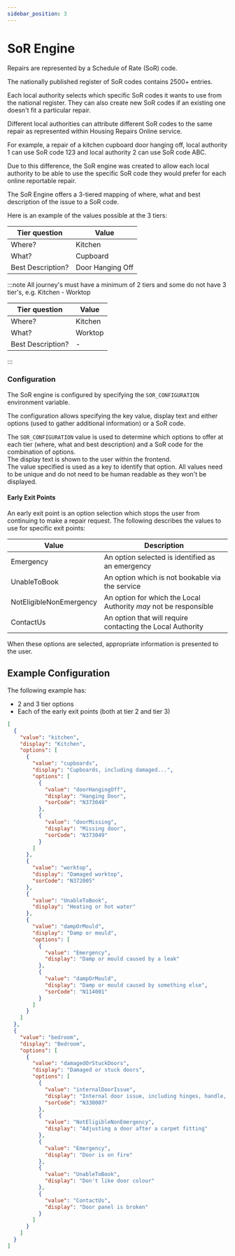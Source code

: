 ```yaml
---
sidebar_position: 3
---
```


# SoR Engine

Repairs are represented by a Schedule of Rate (SoR) code.

The nationally published register of SoR codes contains 2500+ entries.

Each local authority selects which specific SoR codes it wants to use from the national register.
They can also create new SoR codes if an existing one doesn't fit a particular repair.

Different local authorities can attribute different SoR codes to the same repair as represented within Housing Repairs Online service.

For example, a repair of a kitchen cupboard door hanging off, local authority 1 can use SoR code 123 and local authority 2 can use SoR code ABC.

Due to this difference, the SoR engine was created to allow each local authority to be able to use the specific SoR code they would prefer for each online reportable repair.

The SoR Engine offers a 3-tiered mapping of where, what and best description of the issue to a SoR code.

Here is an example of the values possible at the 3 tiers:

| Tier question     | Value            |
|-------------------|------------------|
| Where?            | Kitchen          |
| What?             | Cupboard         |
| Best Description? | Door Hanging Off |

:::note
All journey's must have a minimum of 2 tiers and some do not have 3 tier's, e.g. Kitchen - Worktop

| Tier question     | Value            |
|-------------------|------------------|
| Where?            | Kitchen          |
| What?             | Worktop          |
| Best Description? | -                |
:::

### Configuration
The SoR engine is configured by specifying the `SOR_CONFIGURATION` environment variable.

The configuration allows specifying the key value, display text and either options (used to gather additional information) or a SoR code.

The `SOR_CONFIGURATION` value is used to determine which options to offer at each tier (where, what and best description) and a SoR code for the combination of options.  
The display text is shown to the user within the frontend.  
The value specified is used as a key to identify that option. All values need to be unique and do not need to be human readable as they won't be displayed.

#### Early Exit Points
An early exit point is an option selection which stops the user from continuing to make a repair request.
The following describes the values to use for specific exit points:

| Value                   | Description                                                     |
|-------------------------|-----------------------------------------------------------------|
| Emergency               | An option selected is identified as an emergency                 |
| UnableToBook            | An option which is not bookable via the service                  |
| NotEligibleNonEmergency | An option for which the Local Authority _may_ not be responsible |
| ContactUs               | An option that will require contacting the Local Authority       |


When these options are selected, appropriate information is presented to the user.

## Example Configuration
The following example has:
- 2 and 3 tier options
- Each of the early exit points (both at tier 2 and tier 3)

```JSON
[
  {
    "value": "kitchen",
    "display": "Kitchen",
    "options": [
      {
        "value": "cupboards",
        "display": "Cupboards, including damaged...",
        "options": [
          {
            "value": "doorHangingOff",
            "display": "Hanging Door",
            "sorCode": "N373049"
          },
          {
            "value": "doorMissing",
            "display": "Missing door",
            "sorCode": "N373049"
          }
        ]
      },
      {
        "value": "worktop",
        "display": "Damaged worktop",
        "sorCode": "N372005"
      },
      {
        "value": "UnableToBook",
        "display": "Heating or hot water"
      },
      {
        "value": "dampOrMould",
        "display": "Damp or mould",
        "options": [
          {
            "value": "Emergency",
            "display": "Damp or mould caused by a leak"
          },
          {
            "value": "dampOrMould",
            "display": "Damp or mould caused by something else",
            "sorCode": "N114001"
          }
        ]
      }
    ]
  },
  {
    "value": "bedroom",
    "display": "Bedroom",
    "options": [
      {
        "value": "damagedOrStuckDoors",
        "display": "Damaged or stuck doors",
        "options": [
          {
            "value": "internalDoorIssue",
            "display": "Internal door issue, including hinges, handle, sticking",
            "sorCode": "N330007"
          },
          {
            "value": "NotEligibleNonEmergency",
            "display": "Adjusting a door after a carpet fitting"
          },
          {
            "value": "Emergency",
            "display": "Door is on fire"
          },
          {
            "value": "UnableToBook",
            "display": "Don't like door colour"
          },
          {
            "value": "ContactUs",
            "display": "Door panel is broken"
          }
        ]
      }
    ]
  }
]
```